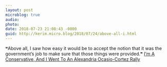 ```yaml
---
layout: post
microblog: true
audio: 
photo: 
date: 2018-07-23 21:08:43 -0800
guid: http://kerim.micro.blog/2018/07/24/above-all-i.html
---
```

❝Above all, I saw how easy it would be to accept the notion that it was the government’s job to make sure that those things were provided.❞  [I’m A Conservative, And I Went To An Alexandria Ocasio-Cortez Rally](http://dailycaller.com/2018/07/23/conservative-alexandria-ocasio-cortez-rally/)
